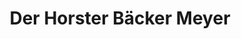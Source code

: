 ---
title: "Der Horster Bäcker Meyer"
url: /friedeburg/der-horster-baecker-meyer/
shop: Bäckerei
---